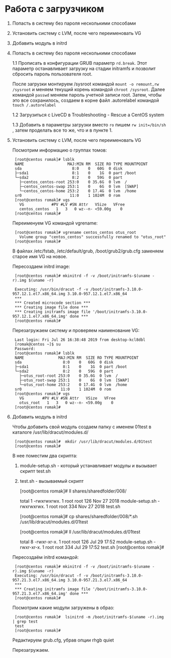 
# Работа с загрузчиком

1. Попасть в систему без пароля несколькими способами

1. Установить систему с LVM, после чего переименовать VG

1. Добавить модуль в initrd


1. Попасть в систему без пароля несколькими способами

	1.1 Прописать в конфигурации GRUB параметр `rd.break`. Этот параметр останавливает загрузку на стадии initramfs и позволит сбросить пароль пользователя root. 

	После загрузки монтируем /sysroot командой `mount -o remount,rw /sysroot` и меняем текущий корень командой `chroot /sysroot`. 
	Далее командой `passwd` меняем пароль учетной записи root. 
	Затем, чтобы это все сохранилось, создаем в корне файл .autorelabel командой `touch /.autorelabel`


	1.2 Загрузиться с LiveCD  в Troubleshooting - Rescue a CentOS system

	1.3 Добавить в параметры загрузки вместо `ro` пишем  `rw init=/bin/sh` , затем проделать все то же, что и в пункте 1.

2. Установить систему с LVM, после чего переименовать VG

	Посмотрим информацию о группах томов:

		[root@centos romak]# lsblk
		NAME                   MAJ:MIN RM  SIZE RO TYPE MOUNTPOINT
		sda                      8:0    0   60G  0 disk
		├─sda1                   8:1    0    1G  0 part /boot
		└─sda2                   8:2    0   59G  0 part
		  ├─centos_centos-root 253:0    0 35.6G  0 lvm  /
		  ├─centos_centos-swap 253:1    0    6G  0 lvm  [SWAP]
		  └─centos_centos-home 253:2    0 17.4G  0 lvm  /home
		sr0                     11:0    1 1024M  0 rom
		[root@centos romak]# vgs
		  VG            #PV #LV #SN Attr   VSize   VFree
		  centos_centos   1   3   0 wz--n- <59.00g    0
		[root@centos romak]#
		
	Переименуем VG командой vgrename:
		
		[root@centos romak]# vgrename centos_centos otus_root
		  Volume group "centos_centos" successfully renamed to "otus_root"
		[root@centos romak]#
		
	В файлах /etc/fstab, /etc/default/grub, /boot/grub2/grub.cfg заменяем старое имя VG на новое.
	
	Пересоздаем initrd image:	
	
		[root@centos romak]# mkinitrd -f -v /boot/initramfs-$(uname -r).img $(uname -r)
		
		Executing: /usr/bin/dracut -f -v /boot/initramfs-3.10.0-957.12.1.el7.x86_64.img 3.10.0-957.12.1.el7.x86_64
		***
		*** Created microcode section ***
		*** Creating image file done ***
		*** Creating initramfs image file '/boot/initramfs-3.10.0-957.12.1.el7.x86_64.img' done ***
		[root@centos romak]#

	Перезагружаем систему и проверяем наименование VG:

		Last login: Fri Jul 26 16:38:48 2019 from desktop-kcl8dbl
		[romak@centos ~]$ su
		Password:
		[root@centos romak]# lsblk
		NAME               MAJ:MIN RM  SIZE RO TYPE MOUNTPOINT
		sda                  8:0    0   60G  0 disk
		├─sda1               8:1    0    1G  0 part /boot
		└─sda2               8:2    0   59G  0 part
		  ├─otus_root-root 253:0    0 35.6G  0 lvm  /
		  ├─otus_root-swap 253:1    0    6G  0 lvm  [SWAP]
		  └─otus_root-home 253:2    0 17.4G  0 lvm  /home
		sr0                 11:0    1 1024M  0 rom
		[root@centos romak]# vgs
		  VG        #PV #LV #SN Attr   VSize   VFree
		  otus_root   1   3   0 wz--n- <59.00g    0
		[root@centos romak]#

3. Добавить модуль в initrd
	
	 Чтобы добавить свой модуль создаем папку с именем 01test в каталоге /usr/lib/dracut/modules.d/
	 
		[root@centos romak]#  mkdir /usr/lib/dracut/modules.d/01test
		[root@centos romak]#
	
	В нее поместим два скрипта:
	
	1. module-setup.sh - который устанавливает модулы и вызывает скрипт test.sh
	2. test.sh - вызываемый скрипт
	
		[root@centos romak]# ll shares/sharedfolder/008/
		
		total 1
		-rwxrwxrwx. 1 root root 126 Nov 27  2018 module-setup.sh
		-rwxrwxrwx. 1 root root 334 Nov 27  2018 test.sh
		
		[root@centos romak]# cp shares/sharedfolder/008/*.sh /usr/lib/dracut/modules.d/01test
		
		[root@centos romak]# ll /usr/lib/dracut/modules.d/01test
		
		total 8
		-rwxr-xr-x. 1 root root 126 Jul 29 17:52 module-setup.sh
		-rwxr-xr-x. 1 root root 334 Jul 29 17:52 test.sh
		[root@centos romak]#
	
	Пересоздаём initrd командой:
	
		[root@centos romak]# mkinitrd -f -v /boot/initramfs-$(uname -r).img $(uname -r)
		Executing: /usr/bin/dracut -f -v /boot/initramfs-3.10.0-957.21.3.el7.x86_64.img 3.10.0-957.21.3.el7.x86_64
		***
		*** Creating initramfs image file '/boot/initramfs-3.10.0-957.21.3.el7.x86_64.img' done ***
		[root@centos romak]#
		
	Посмотрим какие модули загружены в образ:
	
		[root@centos romak]#  lsinitrd -m /boot/initramfs-$(uname -r).img | grep test
		test
		[root@centos romak]#
		
	Редактируем grub.cfg, убрав опции rhgb quiet
	
	Перезагружаем.
	
	
	
	
	
	
	
	
	
	
	
	
	
	
	
	
	
	
	
	
	
	
	
	
	
	
	
	
	
	
	

